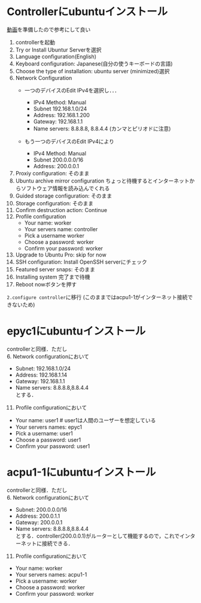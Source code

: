 # Controllerにubuntuインストール
[動画](./src/controller-installation.webm)を準備したので参考にして良い

1. controllerを起動
2. Try or Install Ubuntur Serverを選択
3. Language configuration(English)
4. Keyboard configuration: Japanese(自分の使うキーボードの言語)
5. Choose the type of installation: ubuntu server (minimized)選択
6. Network Configuration
    - 一つのデバイスのEdit IPv4を選択し．．．
        - IPv4 Method: Manual
        - Subnet 192.168.1.0/24
        - Address: 192.168.1.200
        - Gateway: 192.168.1.1
        - Name servers: 8.8.8.8, 8.8.4.4 (カンマとピリオドに注意)

    - もう一つのデバイスのEdit IPv4により
        - IPv4 Method: Manual
        - Subnet 200.0.0.0/16
        - Address: 200.0.0.1
7. Proxiy configuration: そのまま
7. Ubuntu archive mirror configuration ちょっと待機するとインターネットからソフトウェア情報を読み込んでくれる
8. Guided storage configuration: そのまま
9. Storage configuration: そのまま
10. Confirm destruction action: Continue
11. Profile configuration
    - Your name: worker
    - Your servers name: controller
    - Pick a username worker
    - Choose a password: worker
    - Confirm your password: worker
12. Upgrade to Ubuntu Pro: skip for now
13. SSH configuration: Install OpenSSH serverにチェック
14. Featured server snaps: そのまま
15. Installing system 完了まで待機
16. Reboot nowボタンを押す

`2.configure controller`に移行 (このままではacpu1-1がインターネット接続できないため)

# epyc1にubuntuインストール
controllerと同様．ただし  
6. Network configurationにおいて
- Subnet: 192.168.1.0/24
- Address: 192.168.1.14
- Gateway: 192.168.1.1
- Name servers: 8.8.8.8,8.8.4.4  
とする．

11. Profile configurationにおいて
- Your name: user1 # user1は人間のユーザーを想定している
- Your servers names: epyc1
- Pick a username: user1
- Choose a password: user1
- Confirm your password: user1

# acpu1-1にubuntuインストール
controllerと同様．ただし  
6. Network configurationにおいて
- Subnet: 200.0.0.0/16
- Address: 200.0.1.1
- Gateway: 200.0.0.1
- Name servers: 8.8.8.8,8.8.4.4  
とする．controller(200.0.0.1)がルーターとして機能するので，これでインターネットに接続できる．

11. Profile configurationにおいて
- Your name: worker
- Your servers names: acpu1-1
- Pick a username: worker
- Choose a password: worker
- Confirm your password: worker

